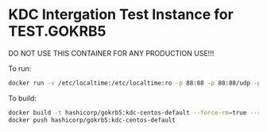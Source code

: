 # KDC Intergation Test Instance for TEST.GOKRB5

DO NOT USE THIS CONTAINER FOR ANY PRODUCTION USE!!!

To run:
```bash
docker run -v /etc/localtime:/etc/localtime:ro -p 88:88 -p 88:88/udp -p 464:464 -p 464:464/udp --rm --name gokrb5-kdc-centos-default hashicorp/gokrb5:kdc-centos-default &
```

To build:
```bash
docker build -t hashicorp/gokrb5:kdc-centos-default --force-rm=true --rm=true .
docker push hashicorp/gokrb5:kdc-centos-default
```


